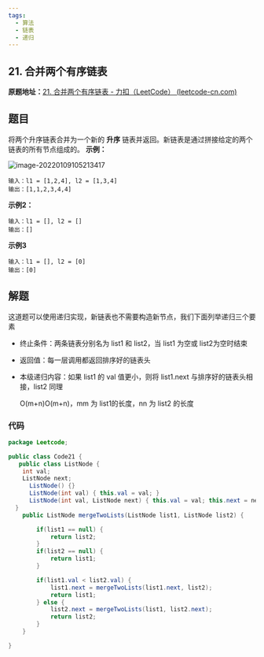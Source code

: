 ```yaml
---
tags:
  - 算法	
  - 链表
  - 递归
---
```


## 21. 合并两个有序链表
**原题地址：**[21. 合并两个有序链表 - 力扣（LeetCode） (leetcode-cn.com)](https://leetcode-cn.com/problems/merge-two-sorted-lists/)

##  题目

将两个升序链表合并为一个新的 **升序** 链表并返回。新链表是通过拼接给定的两个链表的所有节点组成的。
**示例：**

![image-20220109105213417](https://gitee.com/CNRF/image/raw/master/202201091052466.png)

```
输入：l1 = [1,2,4], l2 = [1,3,4]
输出：[1,1,2,3,4,4]
```

**示例2：**

```
输入：l1 = [], l2 = []
输出：[]
```

**示例3**

```
输入：l1 = [], l2 = [0]
输出：[0]
```

## 解题

这道题可以使用递归实现，新链表也不需要构造新节点，我们下面列举递归三个要素
- 终止条件：两条链表分别名为 list1 和 list2，当 list1 为空或 list2为空时结束

- 返回值：每一层调用都返回排序好的链表头

- 本级递归内容：如果 list1 的 val 值更小，则将 list1.next 与排序好的链表头相接，list2 同理

  O(m+n)O(m+n)，mm 为 list1的长度，nn 为 list2 的长度

### 代码

```java
package Leetcode;

public class Code21 {
   public class ListNode {
    int val;
    ListNode next;
      ListNode() {}
      ListNode(int val) { this.val = val; }
      ListNode(int val, ListNode next) { this.val = val; this.next = next; }
  }
    public ListNode mergeTwoLists(ListNode list1, ListNode list2) {

        if(list1 == null) {
            return list2;
        }
        if(list2 == null) {
            return list1;
        }

        if(list1.val < list2.val) {
            list1.next = mergeTwoLists(list1.next, list2);
            return list1;
        } else {
            list2.next = mergeTwoLists(list1, list2.next);
            return list2;
        }
    }

}
```

